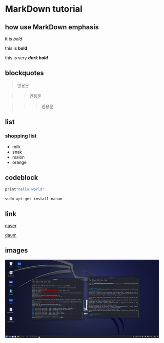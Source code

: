 # MarkDown tutorial
## how use MarkDown **emphasis**
it is *bold*

this is **bold**

this is very ***dark bold***


## blockquotes
> 인용문

>>인용문

>>>인용문

## list
 ### shopping list
  * milk
  * snak
  * malon
  * orange

  ## codeblock
```python
print"hello world"
```
```
sudo apt-get install nanum
```

## link

[naver](https://www.naver.com)

[daum][daum-link]

[daum-link]: https://www.daum.net/

## images

![images](test_image-1.png)

